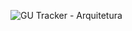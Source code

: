 
![GU Tracker - Arquitetura](https://user-images.githubusercontent.com/47366164/117181126-485d0280-adab-11eb-99c1-4607382d22b4.jpg)
